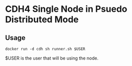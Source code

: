 # CDH4 Single Node in Psuedo Distributed Mode

## Usage
```
docker run -d cdh sh runner.sh $USER
```
$USER is the user that will be using the node.
